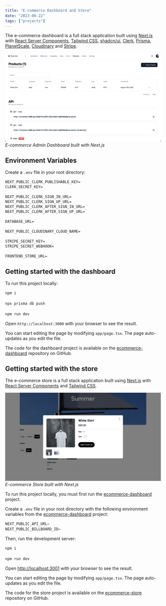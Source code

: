 ```yaml
---
title: "E-commerce Dashboard and Store"
date: "2023-08-22"
tags: ["projects"]
---
```


The e-commerce dashboard is a full stack application built using [Next.js](https://nextjs.org) with [React Server Components](https://vercel.com/blog/understanding-react-server-components), [Tailwind CSS](https://tailwindcss.com), [shadcn/ui](https://ui.shadcn.com), [Clerk](https://clerk.com), [Prisma](https://www.prisma.io), [PlanetScale](https://planetscale.com), [Cloudinary](https://cloudinary.com) and [Stripe](https://stripe.com).

![E-commerce Admin Dashboard built with Next.js](1.png)
_E-commerce Admin Dashboard built with Next.js_

## Environment Variables

Create a `.env` file in your root directory:

```
NEXT_PUBLIC_CLERK_PUBLISHABLE_KEY=
CLERK_SECRET_KEY=

NEXT_PUBLIC_CLERK_SIGN_IN_URL=
NEXT_PUBLIC_CLERK_SIGN_UP_URL=
NEXT_PUBLIC_CLERK_AFTER_SIGN_IN_URL=
NEXT_PUBLIC_CLERK_AFTER_SIGN_UP_URL=

DATABASE_URL=

NEXT_PUBLIC_CLOUDINARY_CLOUD_NAME=

STRIPE_SECRET_KEY=
STRIPE_SECRET_WEBHOOK=

FRONTEND_STORE_URL=
```

## Getting started with the dashboard

To run this project locally:

```bash
npm i

npx prisma db push

npm run dev
```

Open `http://localhost:3000` with your browser to see the result.

You can start editing the page by modifying `app/page.tsx`. The page auto-updates as you edit the file.

The code for the dashboard project is available on the [ecommerce-dashboard](https://github.com/eneax/ecommerce-dashboard) repository on GitHub.

## Getting started with the store

The e-commerce store is a full stack application built using [Next.js](https://nextjs.org) with [React Server Components](https://vercel.com/blog/understanding-react-server-components) and [Tailwind CSS](https://tailwindcss.com).

![E-commerce Store built with Next.js](2.png)
_E-commerce Store built with Next.js_

To run this project locally, you must first run the [ecommerce-dashboard](https://github.com/eneax/ecommerce-dashboard) project.

Create a `.env` file in your root directory with the following environment variables from the [ecommerce-dashboard](https://github.com/eneax/ecommerce-dashboard) project:

```js
NEXT_PUBLIC_API_URL=
NEXT_PUBLIC_BILLBOARD_ID=
```

Then, run the development server:

```bash
npm i

npm run dev
```

Open [http://localhost:3001](http://localhost:3001) with your browser to see the result.

You can start editing the page by modifying `app/page.tsx`. The page auto-updates as you edit the file.

The code for the store project is available on the [ecommerce-store](https://github.com/eneax/ecommerce-store) repository on GitHub.
